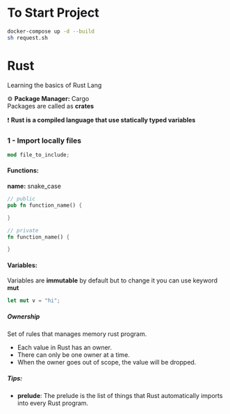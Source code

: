 # To Start Project
```sh
docker-compose up -d --build
sh request.sh
```

# Rust
Learning the basics of Rust Lang <br />

⚙️ **Package Manager:** Cargo <br />
Packages are called as **crates**

❗ **Rust is a compiled language that use statically typed variables**

### 1 - Import locally files
```rust
mod file_to_include;
```
#### Functions:
**name:** snake_case
```rust
// public
pub fn function_name() {

}

// private
fn function_name() {

}
```

#### Variables:
Variables are **immutable** by default but to change it you can use keyword **mut**
```rs
let mut v = "hi";
```

##### Ownership
Set of rules that manages memory rust program.

- Each value in Rust has an owner.
- There can only be one owner at a time.
- When the owner goes out of scope, the value will be dropped.

##### Tips:
- **prelude**: The prelude is the list of things that Rust automatically imports into every Rust program.